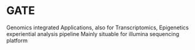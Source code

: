 GATE
====

Genomics integrated Applications, also for Transcriptomics, Epigenetics experiential analysis pipeline Mainly situable for illumina sequencing platform